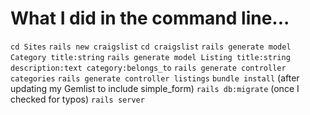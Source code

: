 # What I did in the command line...

`cd Sites`
`rails new craigslist`
`cd craigslist`
`rails generate model Category title:string`
`rails generate model Listing title:string description:text category:belongs_to`
`rails generate controller categories`
`rails generate controller listings`
`bundle install` (after updating my Gemlist to include simple_form)
`rails db:migrate` (once I checked for typos)
`rails server`